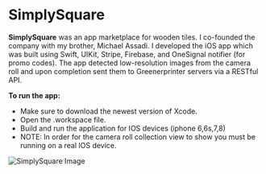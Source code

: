 # SimplySquare

**SimplySquare** was an app marketplace for wooden tiles. I co-founded the company with my brother, Michael Assadi. I developed the iOS app which was built using Swift, UIKit, Stripe, Firebase, and OneSignal notifier (for promo codes). The app detected low-resolution images from the camera roll and upon completion sent them to Greenerprinter servers via a RESTful API.

**To run the app:**
- Make sure to download the newest version of Xcode.
- Open the .workspace file.
- Build and run the application for IOS devices (iphone 6,6s,7,8)
- NOTE: In order for the camera roll collection view to show you must be running on a real IOS device.

![SimplySquare Image](https://i.ibb.co/WfCmcVL/simplysquare.png)


